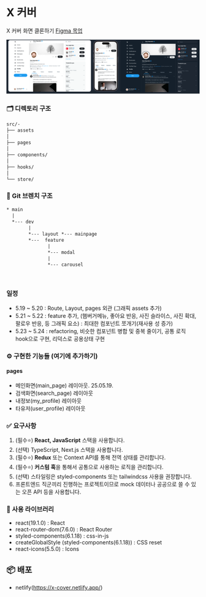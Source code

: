 # X 커버

X 커버 화면 클론하기 [Figma 목업](https://www.figma.com/design/zDYwKLSeGtmHtvcng0ZIXM/X-Twitter-Profile-Template---Multi-Theme-Design-in-Figma--Community-?node-id=41-1438&t=9IoRmkua410rsoek-0)

![화면](https://github.com/jobcodebreak/x-cover/blob/layout/preview.png?raw=true)

### 🗂️ 디렉토리 구조

```text
src/-
├── assets
│
├── pages
│
├── components/
│
├── hooks/
│
└── store/
```

### 🪾 Git 브렌치 구조

```text
* main
  |
  *--- dev
        |
        *--- layout *--- mainpage
        *---  feature
               |
               *--- modal
               |
               *--- carousel



```

### 일정

- 5.19 ~ 5.20 : Route, Layout, pages 외관 (그래픽 assets 추가)
- 5.21 ~ 5.22 : feature 추가, (햄버거메뉴, 좋아요 반응, 사진 슬라이스, 사진 확대, 팔로우 반응, 등 그래픽 요소) : 최대한 컴포넌트 쪼개기(재사용 성 증가)
- 5.23 ~ 5.24 : refactoring, 비슷한 컴포넌트 병합 및 중복 줄이기, 공통 로직 hook으로 구현, 리덕스로 공용상태 구현

### ⚙️ 구현한 기능들 (여기에 추가하기)

#### pages

- 메인화면(main_page) 레이아웃. 25.05.19.
- 검색화면(search_page) 레이아웃
- 내정보(my_profile) 레이아웃
- 타유저(user_profile) 레이아웃

### ✅ 요구사항

1. (필수⭐) **React, JavaScript** 스택을 사용합니다.
2. (선택) TypeScript, Next.js 스택을 사용합니다.
3. (필수⭐️) **Redux** 또는 Context API를 통해 전역 상태를 관리합니다.
4. (필수⭐️) **커스텀 훅**을 통해서 공통으로 사용하는 로직을 관리합니다.
5. (선택) 스타일링은 styled-components 또는 tailwindcss 사용을 권장합니다.
6. 프론트엔드 직군끼리 진행하는 프로젝트이므로 mock 데이터나 공공으로 쓸 수 있는 오픈 API 등을 사용합니다.

### 🔧 사용 라이브러리

- react(19.1.0) : React
- react-router-dom(7.6.0) : React Router
- styled-components(6.1.18) : css-in-js
- createGlobalStyle (styled-components(6.1.18)) : CSS reset
- react-icons(5.5.0) : Icons

## 📦 배포

- netlify(https://x-cover.netlify.app/)

